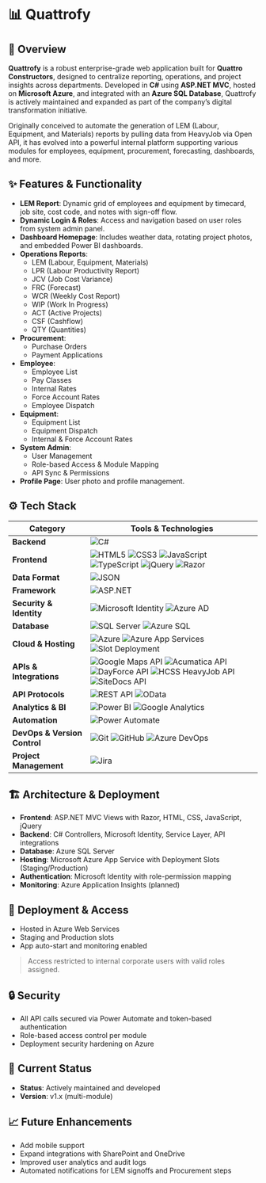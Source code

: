 # 📊 Quattrofy

## 🧭 Overview
**Quattrofy** is a robust enterprise-grade web application built for **Quattro Constructors**, designed to centralize reporting, operations, and project insights across departments. Developed in **C#** using **ASP.NET MVC**, hosted on **Microsoft Azure**, and integrated with an **Azure SQL Database**, Quattrofy is actively maintained and expanded as part of the company’s digital transformation initiative.

Originally conceived to automate the generation of LEM (Labour, Equipment, and Materials) reports by pulling data from HeavyJob via Open API, it has evolved into a powerful internal platform supporting various modules for employees, equipment, procurement, forecasting, dashboards, and more.

## ✨ Features & Functionality
- **LEM Report**: Dynamic grid of employees and equipment by timecard, job site, cost code, and notes with sign-off flow.
- **Dynamic Login & Roles**: Access and navigation based on user roles from system admin panel.
- **Dashboard Homepage**: Includes weather data, rotating project photos, and embedded Power BI dashboards.
- **Operations Reports**:
  - LEM (Labour, Equipment, Materials)
  - LPR (Labour Productivity Report)
  - JCV (Job Cost Variance)
  - FRC (Forecast)
  - WCR (Weekly Cost Report)
  - WIP (Work In Progress)
  - ACT (Active Projects)
  - CSF (Cashflow)
  - QTY (Quantities)
- **Procurement**:
  - Purchase Orders
  - Payment Applications
- **Employee**:
  - Employee List
  - Pay Classes
  - Internal Rates
  - Force Account Rates
  - Employee Dispatch
- **Equipment**:
  - Equipment List
  - Equipment Dispatch
  - Internal & Force Account Rates
- **System Admin**:
  - User Management
  - Role-based Access & Module Mapping
  - API Sync & Permissions
- **Profile Page**: User photo and profile management.

## ⚙️ Tech Stack
| **Category**             | **Tools & Technologies** |
|--------------------------|--------------------------|
| **Backend**              | ![C#](https://img.shields.io/badge/C%23-239120?logo=c-sharp&logoColor=white&style=for-the-badge) |
| **Frontend**             | ![HTML5](https://img.shields.io/badge/HTML5-E34F26?style=for-the-badge&logo=html5&logoColor=white) ![CSS3](https://img.shields.io/badge/CSS3-1572B6?style=for-the-badge&logo=css3&logoColor=white) ![JavaScript](https://img.shields.io/badge/JavaScript-F7DF1E?style=for-the-badge&logo=javascript&logoColor=black) ![TypeScript](https://img.shields.io/badge/TypeScript-3178C6?style=for-the-badge&logo=typescript&logoColor=white) ![jQuery](https://img.shields.io/badge/jQuery-0769AD?style=for-the-badge&logo=jquery&logoColor=white) ![Razor](https://img.shields.io/badge/Razor-512BD4?style=for-the-badge&logo=.net&logoColor=white) |
| **Data Format**          | ![JSON](https://img.shields.io/badge/JSON-000000?style=for-the-badge&logo=json&logoColor=white) |
| **Framework**            | ![ASP.NET](https://img.shields.io/badge/ASP.NET-512BD4?style=for-the-badge&logo=.net&logoColor=white) |
| **Security & Identity**  | ![Microsoft Identity](https://img.shields.io/badge/Microsoft%20Identity-00A4EF?logo=microsoft&logoColor=white&style=for-the-badge) ![Azure AD](https://img.shields.io/badge/Azure%20AD-0078D4?logo=azure-active-directory&logoColor=white&style=for-the-badge) |
| **Database**             | ![SQL Server](https://img.shields.io/badge/SQL_Server-CC2927?style=for-the-badge&logo=microsoftsqlserver&logoColor=white) ![Azure SQL](https://img.shields.io/badge/Azure%20SQL-0078D4?style=for-the-badge&logo=microsoftazure&logoColor=white) |
| **Cloud & Hosting**      | ![Azure](https://img.shields.io/badge/Microsoft_Azure-0078D4?style=for-the-badge&logo=microsoftazure&logoColor=white) ![Azure App Services](https://img.shields.io/badge/Azure_App_Services-0078D4?style=for-the-badge&logo=windows&logoColor=white) ![Slot Deployment](https://img.shields.io/badge/Azure_Slot_Deployment-0078D4?style=for-the-badge&logo=azuredevops&logoColor=white) |
| **APIs & Integrations**  | ![Google Maps API](https://img.shields.io/badge/Google%20Maps%20API-4285F4?style=for-the-badge&logo=googlemaps&logoColor=white) ![Acumatica API](https://img.shields.io/badge/Acumatica%20API-2D9CDB?style=for-the-badge&logo=data&logoColor=white) ![DayForce API](https://img.shields.io/badge/DayForce%20API-1E90FF?style=for-the-badge&logo=data&logoColor=white) ![HCSS HeavyJob API](https://img.shields.io/badge/HCSS%20HeavyJob%20API-FFA500?style=for-the-badge&logo=api&logoColor=white) ![SiteDocs API](https://img.shields.io/badge/SiteDocs%20API-4CAF50?style=for-the-badge&logo=api&logoColor=white) |
| **API Protocols**        | ![REST API](https://img.shields.io/badge/REST%20API-025669?style=for-the-badge&logo=api&logoColor=white) ![OData](https://img.shields.io/badge/OData-EE4C2C?style=for-the-badge&logo=odata&logoColor=white) |
| **Analytics & BI**       | ![Power BI](https://img.shields.io/badge/Power%20BI-F2C811?style=for-the-badge&logo=powerbi&logoColor=black) ![Google Analytics](https://img.shields.io/badge/Analytics-e37400?logo=googleanalytics&logoColor=white&style=for-the-badge) |
| **Automation**           | ![Power Automate](https://img.shields.io/badge/Power%20Automate-0066FF?style=for-the-badge&logo=powerautomate&logoColor=white) |
| **DevOps & Version Control** | ![Git](https://img.shields.io/badge/Git-F05032?style=for-the-badge&logo=git&logoColor=white) ![GitHub](https://img.shields.io/badge/GitHub-181717?style=for-the-badge&logo=github&logoColor=white) ![Azure DevOps](https://img.shields.io/badge/Azure_DevOps-0078D4?style=for-the-badge&logo=azuredevops&logoColor=white) |
| **Project Management**   | ![Jira](https://img.shields.io/badge/Jira-0052CC?style=for-the-badge&logo=jira&logoColor=white) |

## 🏗 Architecture & Deployment

- **Frontend**: ASP.NET MVC Views with Razor, HTML, CSS, JavaScript, jQuery
- **Backend**: C# Controllers, Microsoft Identity, Service Layer, API integrations
- **Database**: Azure SQL Server
- **Hosting**: Microsoft Azure App Service with Deployment Slots (Staging/Production)
- **Authentication**: Microsoft Identity with role-permission mapping
- **Monitoring**: Azure Application Insights (planned)

## 🚀 Deployment & Access

- Hosted in Azure Web Services
- Staging and Production slots
- App auto-start and monitoring enabled

> Access restricted to internal corporate users with valid roles assigned.

## 🔒 Security

- All API calls secured via Power Automate and token-based authentication
- Role-based access control per module
- Deployment security hardening on Azure

## 📌 Current Status

- **Status**: Actively maintained and developed
- **Version**: v1.x (multi-module)

## 📈 Future Enhancements

- Add mobile support
- Expand integrations with SharePoint and OneDrive
- Improved user analytics and audit logs
- Automated notifications for LEM signoffs and Procurement steps
